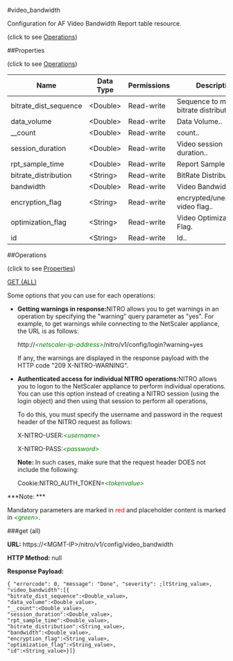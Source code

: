 #video_bandwidth



Configuration for AF Video Bandwidth Report table resource.

<span>(click to see [Operations](#operations))</span>



##Properties 

<span>(click to see [Operations](#operations))</span>





<table><thead><tr><th>Name</th><th>Data Type</th><th>Permissions</th><th>Description</th></tr></thead><tbody><tr><td>bitrate_dist_sequence</td><td>&lt;Double></td><td>Read-write</td><td>Sequence to maintain bitrate distribution ..</td></tr><tr><td>data_volume</td><td>&lt;Double></td><td>Read-write</td><td>Data Volume..</td></tr><tr><td>__count</td><td>&lt;Double></td><td>Read-write</td><td>count..</td></tr><tr><td>session_duration</td><td>&lt;Double></td><td>Read-write</td><td>Video session duration..</td></tr><tr><td>rpt_sample_time</td><td>&lt;Double></td><td>Read-write</td><td>Report Sample time..</td></tr><tr><td>bitrate_distribution</td><td>&lt;String></td><td>Read-write</td><td>BitRate Distribution..</td></tr><tr><td>bandwidth</td><td>&lt;Double></td><td>Read-write</td><td>Video Bandwidth.</td></tr><tr><td>encryption_flag</td><td>&lt;String></td><td>Read-write</td><td>encrypted/unencrypted video flag..</td></tr><tr><td>optimization_flag</td><td>&lt;String></td><td>Read-write</td><td>Video Optimization Flag.</td></tr><tr><td>id</td><td>&lt;String></td><td>Read-write</td><td>Id..</td></tr></tbody></table>

##Operations 

<span>(click to see [Properties](#properties))</span>





[GET (ALL)](#get-all)





Some options that you can use for each operations:

<ul><li><p><b>Getting warnings in response:</b>NITRO allows you to get warnings in an operation by specifying the "warning" query parameter as "yes". For example, to get warnings while connecting to the NetScaler appliance, the URL is as follows:</p><p>http://<span style="color:green;font-style:italic;">&lt;netscaler-ip-address&gt;</span>/nitro/v1/config/login?warning=yes</p><p>If any, the warnings are displayed in the response payload with the HTTP code "209 X-NITRO-WARNING".</p></li><li><p><b>Authenticated access for individual NITRO operations:</b>NITRO allows you to logon to the NetScaler appliance to perform individual operations. You can use this option instead of creating a NITRO session (using the login object) and then using that session to perform all operations,</p><p>To do this, you must specify the username and password in the request header of the NITRO request as follows:</p><p>X-NITRO-USER:<span style="color:green;font-style:italic;">&lt;username&gt;</span></p><p>X-NITRO-PASS:<span style="color:green;font-style:italic;">&lt;password&gt;</span></p><p><b>Note: </b>In such cases, make sure that the request header DOES not include the following:</p><p>Cookie:NITRO_AUTH_TOKEN=<span style="color:green;font-style:italic;">&lt;tokenvalue&gt;</span></p></li></ul>







***Note: *** 

Mandatory parameters are marked in <span style="color:#FF0000;">red</span> and placeholder content is marked in <span style="color:green;font-style:italic">&lt;green&gt;</span>.



###get (all)







<b>URL: </b>https://&lt;MGMT-IP&gt;/nitro/v1/config/video_bandwidth

<b>HTTP Method: </b>null

<b>Response Payload: </b>
```
{ "errorcode": 0, "message": "Done", "severity": ;ltString_value>, "video_bandwidth":[{
"bitrate_dist_sequence":<Double_value>,
"data_volume":<Double_value>,
"__count":<Double_value>,
"session_duration":<Double_value>,
"rpt_sample_time":<Double_value>,
"bitrate_distribution":<String_value>,
"bandwidth":<Double_value>,
"encryption_flag":<String_value>,
"optimization_flag":<String_value>,
"id":<String_value>}]}
```







